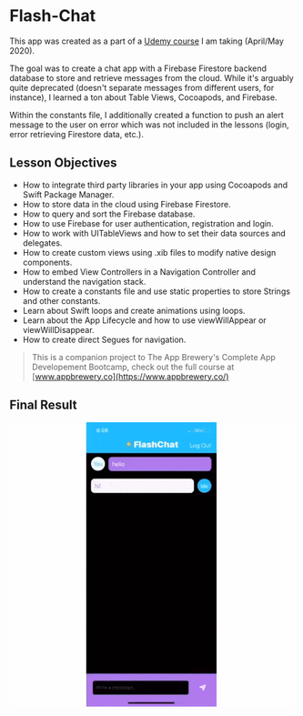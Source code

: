 # Flash-Chat
This app was created as a part of a [Udemy course](https://www.udemy.com/share/101WsWAEMScldUQn8F/) I am taking (April/May 2020). 

The goal was to create a chat app with a Firebase Firestore backend database to store and retrieve messages from the cloud. While it's arguably quite deprecated (doesn't separate messages from different users, for instance), I learned a ton about Table Views, Cocoapods, and Firebase.

Within the constants file, I additionally created a function to push an alert message to the user on error which was not included in the lessons (login, error retrieving Firestore data, etc.).

## Lesson Objectives

* How to integrate third party libraries in your app using Cocoapods and Swift Package Manager.
* How to store data in the cloud using Firebase Firestore.
* How to query and sort the Firebase database.
* How to use Firebase for user authentication, registration and login.
* How to work with UITableViews and how to set their data sources and delegates.
* How to create custom views using .xib files to modify native design components.
* How to embed View Controllers in a Navigation Controller and understand the navigation stack.
* How to create a constants file and use static properties to store Strings and other constants.
* Learn about Swift loops and create animations using loops.
* Learn about the App Lifecycle and how to use viewWillAppear or viewWillDisappear.
* How to create direct Segues for navigation.
>This is a companion project to The App Brewery's Complete App Developement Bootcamp, check out the full course at [www.appbrewery.co](https://www.appbrewery.co/)

## Final Result
![](FlashChatDemo.gif)

